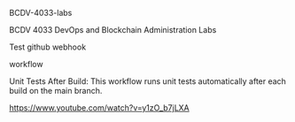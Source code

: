BCDV-4033-labs

BCDV 4033 DevOps and Blockchain Administration Labs

Test github webhook

workflow

Unit Tests After Build: This workflow runs unit tests automatically after each build on the main branch.

https://www.youtube.com/watch?v=y1zO_b7jLXA

